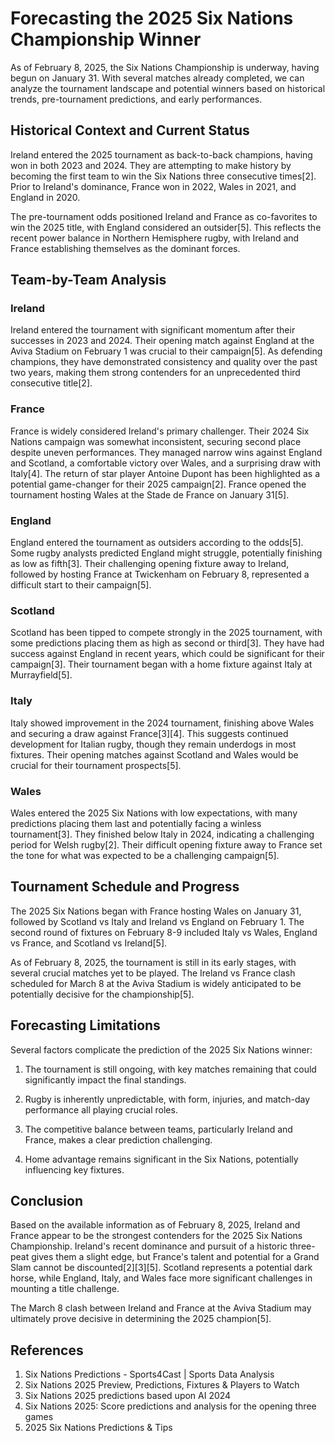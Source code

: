 # Forecasting the 2025 Six Nations Championship Winner

As of February 8, 2025, the Six Nations Championship is underway, having begun on January 31. With several matches already completed, we can analyze the tournament landscape and potential winners based on historical trends, pre-tournament predictions, and early performances.

## Historical Context and Current Status

Ireland entered the 2025 tournament as back-to-back champions, having won in both 2023 and 2024. They are attempting to make history by becoming the first team to win the Six Nations three consecutive times[2]. Prior to Ireland's dominance, France won in 2022, Wales in 2021, and England in 2020.

The pre-tournament odds positioned Ireland and France as co-favorites to win the 2025 title, with England considered an outsider[5]. This reflects the recent power balance in Northern Hemisphere rugby, with Ireland and France establishing themselves as the dominant forces.

## Team-by-Team Analysis

### Ireland

Ireland entered the tournament with significant momentum after their successes in 2023 and 2024. Their opening match against England at the Aviva Stadium on February 1 was crucial to their campaign[5]. As defending champions, they have demonstrated consistency and quality over the past two years, making them strong contenders for an unprecedented third consecutive title[2].

### France

France is widely considered Ireland's primary challenger. Their 2024 Six Nations campaign was somewhat inconsistent, securing second place despite uneven performances. They managed narrow wins against England and Scotland, a comfortable victory over Wales, and a surprising draw with Italy[4]. The return of star player Antoine Dupont has been highlighted as a potential game-changer for their 2025 campaign[2]. France opened the tournament hosting Wales at the Stade de France on January 31[5].

### England

England entered the tournament as outsiders according to the odds[5]. Some rugby analysts predicted England might struggle, potentially finishing as low as fifth[3]. Their challenging opening fixture away to Ireland, followed by hosting France at Twickenham on February 8, represented a difficult start to their campaign[5].

### Scotland

Scotland has been tipped to compete strongly in the 2025 tournament, with some predictions placing them as high as second or third[3]. They have had success against England in recent years, which could be significant for their campaign[3]. Their tournament began with a home fixture against Italy at Murrayfield[5].

### Italy

Italy showed improvement in the 2024 tournament, finishing above Wales and securing a draw against France[3][4]. This suggests continued development for Italian rugby, though they remain underdogs in most fixtures. Their opening matches against Scotland and Wales would be crucial for their tournament prospects[5].

### Wales

Wales entered the 2025 Six Nations with low expectations, with many predictions placing them last and potentially facing a winless tournament[3]. They finished below Italy in 2024, indicating a challenging period for Welsh rugby[2]. Their difficult opening fixture away to France set the tone for what was expected to be a challenging campaign[5].

## Tournament Schedule and Progress

The 2025 Six Nations began with France hosting Wales on January 31, followed by Scotland vs Italy and Ireland vs England on February 1. The second round of fixtures on February 8-9 included Italy vs Wales, England vs France, and Scotland vs Ireland[5].

As of February 8, 2025, the tournament is still in its early stages, with several crucial matches yet to be played. The Ireland vs France clash scheduled for March 8 at the Aviva Stadium is widely anticipated to be potentially decisive for the championship[5].

## Forecasting Limitations

Several factors complicate the prediction of the 2025 Six Nations winner:

1. The tournament is still ongoing, with key matches remaining that could significantly impact the final standings.

2. Rugby is inherently unpredictable, with form, injuries, and match-day performance all playing crucial roles.

3. The competitive balance between teams, particularly Ireland and France, makes a clear prediction challenging.

4. Home advantage remains significant in the Six Nations, potentially influencing key fixtures.

## Conclusion

Based on the available information as of February 8, 2025, Ireland and France appear to be the strongest contenders for the 2025 Six Nations Championship. Ireland's recent dominance and pursuit of a historic three-peat gives them a slight edge, but France's talent and potential for a Grand Slam cannot be discounted[2][3][5]. Scotland represents a potential dark horse, while England, Italy, and Wales face more significant challenges in mounting a title challenge.

The March 8 clash between Ireland and France at the Aviva Stadium may ultimately prove decisive in determining the 2025 champion[5].

## References

1. Six Nations Predictions - Sports4Cast | Sports Data Analysis
2. Six Nations 2025 Preview, Predictions, Fixtures & Players to Watch
3. Six Nations 2025 predictions based upon AI 2024
4. Six Nations 2025: Score predictions and analysis for the opening three games
5. 2025 Six Nations Predictions & Tips